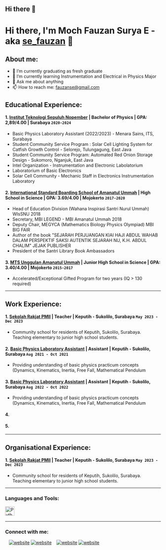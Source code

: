 ## Hi there 👋
# Hi there, I'm Moch Fauzan Surya E - aka [se_fauzan](https://www.instagram.com/se_fauzan/#) 👋
## About me:
- 🔭 I’m currently graduating as fresh graduate
- 🌱 I’m currently learning Instrumentation and Electrical in Physics Major
- 💬 Ask me about anything
- 📫 How to reach me: fauzanse@gmail.com


## Educational Experience:

#### 1. [Institut Teknologi Sepuluh Nopember](https://www.its.ac.id/id/beranda/) | Bachelor of Physics | GPA: 2,89/4.00 | Surabaya `2020-2024`
   - Basic Physics Laboratory Assistant (2022/2023) - Menara Sains, ITS, Surabaya
   - Student Community Service Program : Solar Cell Lighting System for Catfish Growth Control - Selorejo, Tulungagung, East Java
   - Student Community Service Program: Automated Red Onion Storage Design - Sukomoro, Nganjuk, East Java
   - Intel Organization - Instrumentation and Electronic Labolatorium
   - Laboratorium of Basic Electronics
   - Solar Cell Community - Mechanic Staff in Electronics Instrumentation Laboratory
     
#### 2. [International Standard Boarding School of Amanatul Ummah](https://mbi-au.sch.id/) | High School in Science | GPA: 3.69/4.00 | Mojokerto `2017-2020`
   - Head of Education Division (Wahana Inspirasi Santri Nurul Ummah) WIsSNU 2018
   - Secretary, MBI LEGEND - MBI Amanatul Ummah 2018
   - Deputy Chair, MEGYCA (Mathematics Biology Physics Olympiad) MBI BIG FAIR
   - Author of the book "SEJARAH PERJUANGAN KIAI HAJI ABDUL WAHAB DALAM PERSPEKTIF SAKSI AUTENTIK SEJARAH NU, K.H. ABDUL CHALIM" JEJAK PUBLISHER
   - President of the Santri Library Book Ambassadors

 #### 3. [MTS Unggulan Amanatul Ummah](https://www.mtsamanatulummahpacet.sch.id/) | Junior High School in Science | GPA: 3.40/4.00 | Mojokerto `2015-2017`
   - Accelerated/Exceptional Gifted Program for two years (IQ > 130 required)


---
## Work Experience:

#### 1. [Sekolah Rakjat PMII](https://www.instagram.com/sekolah_rakjat/) | Teacher | Keputih - Sukolilo, Surabaya `May 2023 - Dec 2023`
   - Community school for residents of Keputih, Sukolilo, Surabaya. Teaching elementary to junior high school students.

#### 2. [Basic Physics Laboratory Assistant](https://www.linkedin.com/company/basic-physics-laboratory-its/) | Assistant | Keputih - Sukolilo, Surabaya `Aug 2021 - Oct 2021`
   - Providing understanding of basic physics practicum concepts (Dynamics, Kinematics, Inertia, Free Fall, Mathematical Pendulum

#### 3. [Basic Physics Laboratory Assistant](https://www.linkedin.com/company/basic-physics-laboratory-its/) | Assistant | Keputih - Sukolilo, Surabaya `Aug 2022 - Oct 2022`
   - Providing understanding of basic physics practicum concepts (Dynamics, Kinematics, Inertia, Free Fall, Mathematical Pendulum

#### 4. 

#### 5. 

---
## Organisational Experience:

#### 1. [Sekolah Rakjat PMII](https://www.instagram.com/sekolah_rakjat/) | Teacher | Keputih - Sukolilo, Surabaya `May 2023 - Dec 2023`
   - Community school for residents of Keputih, Sukolilo, Surabaya. Teaching elementary to junior high school students.


---
### Languages and Tools:

[<img align="left" alt="Python" width="30px" src="https://upload.wikimedia.org/wikipedia/commons/thumb/c/c3/Python-logo-notext.svg/110px-Python-logo-notext.svg.png?20100317150552" style="padding-right:10px;" />][webdev]

<br />
<br />

---
### Connect with me:
&nbsp;&nbsp;
[![website](./img/linkedin-light.svg)](https://www.linkedin.com/in/sefauzan/)
[![website](./img/linkedin-dark.svg)](https://www.linkedin.com/in/sefauzan/)
&nbsp;&nbsp;
[![website](./img/instagram-light.svg)](https://www.instagram.com/se_fauzan/)
[![website](./img/instagram-dark.svg)](https://www.instagram.com/se_fauzan/)

[webdev]: https://github.com/sefauzan


